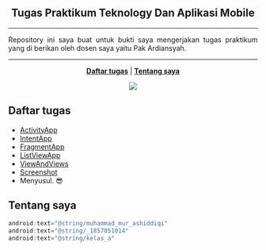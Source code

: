 <p align="center">
    <h2 align="center">Tugas Praktikum Teknology Dan Aplikasi Mobile</h2>
</p>

***
<p align="justify">Repository ini saya buat untuk bukti saya mengerjakan tugas praktikum yang di berikan oleh dosen saya yaitu Pak Ardiansyah.</p>

***
<p align="center">
    <b><a href="README.md#daftar-tugas">Daftar tugas</a></b>
    |
    <b><a href="README.md#tentang-saya">Tentang saya</a></b>
</p>

<p align="center">
    <img src="https://www.gstatic.com/devrel-devsite/prod/v36e9b4a2fdc696650f09851e8c880b958655492821ded3455f80aaef87b6b52b/android/images/lockup.svg" />
</p>

## Daftar tugas
- [ActivityApp](https://github.com/Tnembull/TAM/tree/main/BarVolume)
- [IntentApp](https://github.com/Tnembull/TAM/tree/main/MyIntentApp)
- [FragmentApp](https://github.com/Tnembull/TAM/tree/main/MyFlexibleFragment)
- [ListViewApp](https://github.com/Tnembull/TAM/tree/main/MyListView)
- [ViewAndViews](https://github.com/Tnembull/TAM/tree/main/MyViewAndView)
- [Screenshot](https://github.com/Tnembull/TAM/tree/main/ScreenshotApp)
- Menyusul. :sunglasses:

## Tentang saya
```java
android:text="@string/muhammad_mur_ashiddiqi"
android:text="@string/_1857051014"
android:text="@string/kelas_a"
```
